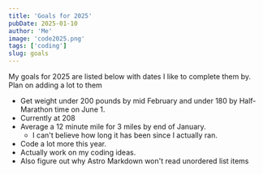```yaml
---
title: 'Goals for 2025'
pubDate: 2025-01-10
author: 'Me'
image: 'code2025.png'
tags: ['coding']
slug: goals
---
```


My goals for 2025 are listed below with dates I like to complete them by. Plan on adding a lot to them
* Get weight under 200 pounds by mid February and under 180 by Half-Marathon time on June 1. 
* Currently at 208
* Average a 12 minute mile for 3 miles by end of January. 
  * I can't believe how long it has been since I actually ran. 
* Code a lot more this year. 
* Actually work on my coding ideas.
* Also figure out why Astro Markdown won't read unordered list items